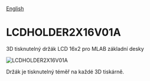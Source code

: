 
[English](./README.md)
<!--- module --->
# LCDHOLDER2X16V01A
<!--- Emodule --->

<!--- subtitle --->3D tisknutelný držák LCD 16x2 pro MLAB základní desky<!--- Esubtitle --->

![LCDHOLDER2X16V01A](/doc/img/LCDHOLDER2X16V01A_QRcode.png)

<!--- description --->Držák je tisknutelný téměř na každé 3D tiskárně.<!--- Edescription --->
            